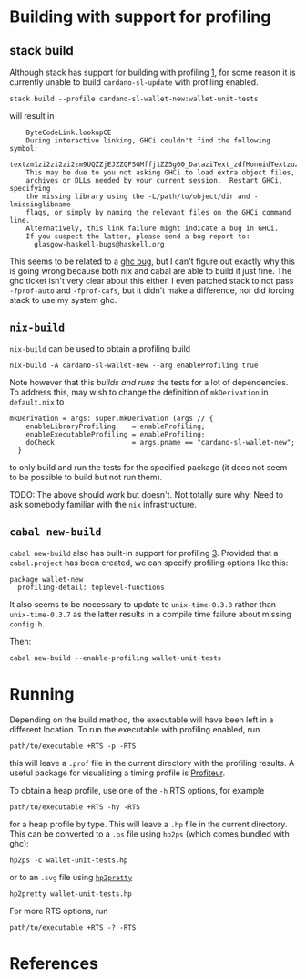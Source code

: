 # Building with support for profiling

## stack build

Although stack has support for building with profiling [1], for some reason
it is currently unable to build `cardano-sl-update` with profiling enabled.

```
stack build --profile cardano-sl-wallet-new:wallet-unit-tests
```

will result in

```
    ByteCodeLink.lookupCE
    During interactive linking, GHCi couldn't find the following symbol:
      textzm1zi2zi2zi2zm9UQZZjEJZZQFSGMffj1ZZ5g00_DataziText_zdfMonoidTextzuzdczlzg_closure
    This may be due to you not asking GHCi to load extra object files,
    archives or DLLs needed by your current session.  Restart GHCi, specifying
    the missing library using the -L/path/to/object/dir and -lmissinglibname
    flags, or simply by naming the relevant files on the GHCi command line.
    Alternatively, this link failure might indicate a bug in GHCi.
    If you suspect the latter, please send a bug report to:
      glasgow-haskell-bugs@haskell.org
```

This seems to be related to a [ghc bug][2], but I can't figure out exactly
why this is going wrong because both nix and cabal are able to build it just
fine. The ghc ticket isn't very clear about this either. I even patched stack
to not pass `-fprof-auto` and `-fprof-cafs`, but it didn't make a difference,
nor did forcing stack to use my system ghc.

## `nix-build`

`nix-build` can be used to obtain a profiling build

```
nix-build -A cardano-sl-wallet-new --arg enableProfiling true
```

Note however that this _builds and runs_ the tests for a lot of  dependencies.
To address this, may wish to change the definition of `mkDerivation` in
`default.nix` to

```
mkDerivation = args: super.mkDerivation (args // {
    enableLibraryProfiling    = enableProfiling;
    enableExecutableProfiling = enableProfiling;
    doCheck                   = args.pname == "cardano-sl-wallet-new";
  }
```

to only build and run the tests for the specified package (it does not seem
to be possible to build but not run them).

TODO: The above should work but doesn't. Not totally sure why. Need to ask
somebody familiar with the `nix` infrastructure.

## `cabal new-build`

`cabal new-build` also has built-in support for profiling [3]. Provided that
a `cabal.project` has been created, we can specify profiling options like this:

```
package wallet-new
  profiling-detail: toplevel-functions
```

It also seems to be necessary to update to `unix-time-0.3.8` rather than
`unix-time-0.3.7` as the latter results in a compile time failure about
missing `config.h`.

Then:

```
cabal new-build --enable-profiling wallet-unit-tests
```

# Running

Depending on the build method, the executable will have been left in a
different location. To run the executable with profiling enabled, run

```
path/to/executable +RTS -p -RTS
```

this will leave a `.prof` file in the current directory with the profiling
results. A useful package for visualizing a timing profile is [Profiteur][4].

To obtain a heap profile, use one of the `-h` RTS options, for example

```
path/to/executable +RTS -hy -RTS
```

for a heap profile by type. This will leave a `.hp` file in the current
directory. This can be converted to a `.ps` file using `hp2ps`
(which comes bundled with ghc):

```
hp2ps -c wallet-unit-tests.hp
```

or to an `.svg` file using [`hp2pretty`][5]

```
hp2pretty wallet-unit-tests.hp
```

For more RTS options, run

```
path/to/executable +RTS -? -RTS
```

# References

[1]: https://docs.haskellstack.org/en/stable/GUIDE/#debugging
[2]: https://ghc.haskell.org/trac/ghc/ticket/14931
[3]: https://www.haskell.org/cabal/users-guide/nix-local-build.html#how-can-i-profile-my-library-application
[4]: https://hackage.haskell.org/package/profiteur
[5]: https://hackage.haskell.org/package/hp2pretty
